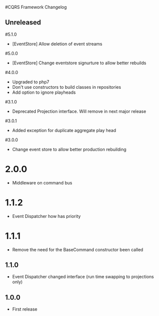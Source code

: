 #CQRS Framework Changelog

## Unreleased

#5.1.0
* [EventStore] Allow deletion of event streams

#5.0.0
* [EventStore] Change eventstore signurture to allow better rebuilds

#4.0.0
* Upgraded to php7
* Don't use constructors to build classes in repositories
* Add option to ignore playheads

#3.1.0
* Deprecated Projection interface. Will remove in next major release

#3.0.1
* Added exception for duplicate aggregate play head

#3.0.0
* Change event store to allow better production rebuilding

# 2.0.0
* Middleware on command bus
# 1.1.2

* Event Dispatcher how has priority

# 1.1.1

* Remove the need for the BaseCommand constructor been called

## 1.1.0

* Event Dispatcher changed interface (run time swapping to projections only)

## 1.0.0

* First release
